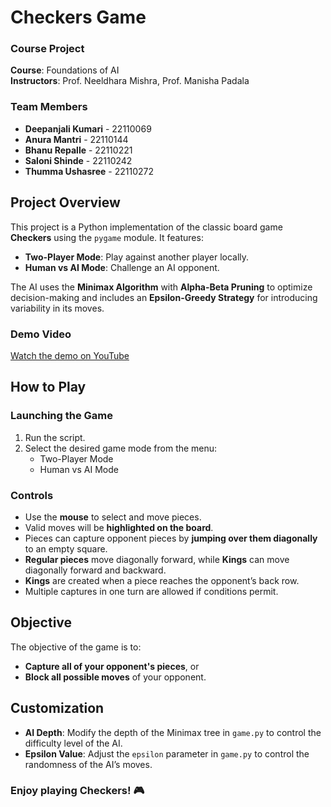 # **Checkers Game**

### **Course Project**  
**Course**: Foundations of AI  
**Instructors**: Prof. Neeldhara Mishra, Prof. Manisha Padala

### **Team Members**  
- **Deepanjali Kumari** - 22110069  
- **Anura Mantri** - 22110144  
- **Bhanu Repalle** - 22110221  
- **Saloni Shinde** - 22110242  
- **Thumma Ushasree** - 22110272  

## **Project Overview**

This project is a Python implementation of the classic board game **Checkers** using the `pygame` module. It features:  

- **Two-Player Mode**: Play against another player locally. 
- **Human vs AI Mode**: Challenge an AI opponent. 

The AI uses the **Minimax Algorithm** with **Alpha-Beta Pruning** to optimize decision-making and includes an **Epsilon-Greedy Strategy** for introducing variability in its moves.

### **Demo Video**  
[Watch the demo on YouTube](https://youtu.be/fEZrQJbDrc8)

## **How to Play**

### **Launching the Game**
1. Run the script.
2. Select the desired game mode from the menu:
    -   Two-Player Mode
    -   Human vs AI Mode

### **Controls**
- Use the **mouse** to select and move pieces.  
- Valid moves will be **highlighted on the board**.  
- Pieces can capture opponent pieces by **jumping over them diagonally** to an empty square.  
- **Regular pieces** move diagonally forward, while **Kings** can move diagonally forward and backward.  
- **Kings** are created when a piece reaches the opponent’s back row.  
- Multiple captures in one turn are allowed if conditions permit.

## **Objective**

The objective of the game is to:  
- **Capture all of your opponent's pieces**, or  
- **Block all possible moves** of your opponent.  

## **Customization**

- **AI Depth**: Modify the depth of the Minimax tree in `game.py` to control the difficulty level of the AI.  
- **Epsilon Value**: Adjust the `epsilon` parameter in `game.py` to control the randomness of the AI’s moves.

### **Enjoy playing Checkers!** 🎮
